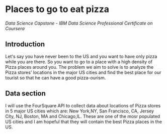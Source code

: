 # Places to go to eat pizza

*Data Science Capstone - IBM Data Science Professional Certificate on Coursera*

## Introduction 

Let's say you have never been to the US and you want to have only pizza while you are there. So you want to go to a place with a high density of Pizza places around you. The problem we aim to solve is to analyze the Pizza stores' locations in the major US cities and find the best place for our tourist so that he can have a good pizza-ourism. 

## Data section 

I will use the FourSquare API to collect data about locations of Pizza stores in 5 major US cities which are: New York,NY, San Francisco, CA, Jersey City, NJ,  Boston, MA and Chicago,IL. These are one of the mosr populated US cities and I am hopeful that they will contain the best Pizza places in the US. 